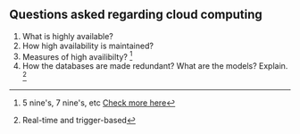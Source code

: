 ## Questions asked regarding cloud computing

1. What is highly available?
2. How high availability is maintained?
3. Measures of high availibilty? [^1]
4. How the databases are made redundant? What are the models? Explain. [^2]



[^1]: 5 nine's, 7 nine's, etc [Check more here](https://en.wikipedia.org/wiki/High_availability)

[^2]: Real-time and trigger-based